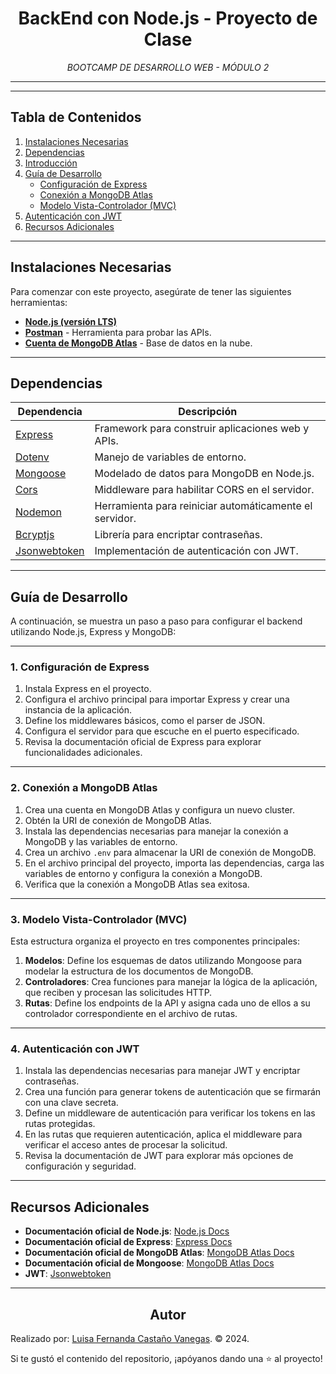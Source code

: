 <!-- Centrar el título -->
<h1 align="center">BackEnd con Node.js - Proyecto de Clase</h1>

<!-- Subtítulo -->
<p align="center"><em>BOOTCAMP DE DESARROLLO WEB - MÓDULO 2</em></p>

<!-- Separador -->
<hr>

<!-- Contenido de cada sección -->

---

## Tabla de Contenidos
1. [Instalaciones Necesarias](#instalaciones-necesarias)
2. [Dependencias](#dependencias)
3. [Introducción](#introducción)
4. [Guía de Desarrollo](#guía-de-desarrollo)
   - [Configuración de Express](#1-configuración-de-express)
   - [Conexión a MongoDB Atlas](#2-conexión-a-mongodb-atlas)
   - [Modelo Vista-Controlador (MVC)](#3-modelo-vista-controlador-mvc)
5. [Autenticación con JWT](#4-autenticación-con-jwt)
6. [Recursos Adicionales](#recursos-adicionales)

---

## Instalaciones Necesarias

Para comenzar con este proyecto, asegúrate de tener las siguientes herramientas:

- **[Node.js (versión LTS)](https://nodejs.org/en)**  
- **[Postman](https://www.postman.com/downloads/)** - Herramienta para probar las APIs.  
- **[Cuenta de MongoDB Atlas](https://www.mongodb.com/products/platform/atlas-database)** - Base de datos en la nube.

---

## Dependencias

| Dependencia     | Descripción |
|-----------------|-------------|
| [Express](https://www.npmjs.com/package/express) | Framework para construir aplicaciones web y APIs. |
| [Dotenv](https://www.npmjs.com/package/dotenv) | Manejo de variables de entorno. |
| [Mongoose](https://www.npmjs.com/package/mongoose) | Modelado de datos para MongoDB en Node.js. |
| [Cors](https://www.npmjs.com/package/cors) | Middleware para habilitar CORS en el servidor. |
| [Nodemon](https://www.npmjs.com/package/nodemon) | Herramienta para reiniciar automáticamente el servidor. |
| [Bcryptjs](https://www.npmjs.com/package/bcryptjs) | Librería para encriptar contraseñas. |
| [Jsonwebtoken](https://www.npmjs.com/package/jsonwebtoken) | Implementación de autenticación con JWT. |

---

## Guía de Desarrollo

A continuación, se muestra un paso a paso para configurar el backend utilizando Node.js, Express y MongoDB:

---

### 1. Configuración de Express

1. Instala Express en el proyecto.
2. Configura el archivo principal para importar Express y crear una instancia de la aplicación.
3. Define los middlewares básicos, como el parser de JSON.
4. Configura el servidor para que escuche en el puerto especificado.
5. Revisa la documentación oficial de Express para explorar funcionalidades adicionales.

---

### 2. Conexión a MongoDB Atlas

1. Crea una cuenta en MongoDB Atlas y configura un nuevo cluster.
2. Obtén la URI de conexión de MongoDB Atlas.
3. Instala las dependencias necesarias para manejar la conexión a MongoDB y las variables de entorno.
4. Crea un archivo `.env` para almacenar la URI de conexión de MongoDB.
5. En el archivo principal del proyecto, importa las dependencias, carga las variables de entorno y configura la conexión a MongoDB.
6. Verifica que la conexión a MongoDB Atlas sea exitosa.

---

### 3. Modelo Vista-Controlador (MVC)

Esta estructura organiza el proyecto en tres componentes principales:

1. **Modelos**: Define los esquemas de datos utilizando Mongoose para modelar la estructura de los documentos de MongoDB.
2. **Controladores**: Crea funciones para manejar la lógica de la aplicación, que reciben y procesan las solicitudes HTTP.
3. **Rutas**: Define los endpoints de la API y asigna cada uno de ellos a su controlador correspondiente en el archivo de rutas.

---

### 4. Autenticación con JWT

1. Instala las dependencias necesarias para manejar JWT y encriptar contraseñas.
2. Crea una función para generar tokens de autenticación que se firmarán con una clave secreta.
3. Define un middleware de autenticación para verificar los tokens en las rutas protegidas.
4. En las rutas que requieren autenticación, aplica el middleware para verificar el acceso antes de procesar la solicitud.
5. Revisa la documentación de JWT para explorar más opciones de configuración y seguridad.

---

## Recursos Adicionales

- **Documentación oficial de Node.js**: [Node.js Docs](https://nodejs.org/docs/latest/api/)
- **Documentación oficial de Express**: [Express Docs](https://expressjs.com/en/5x/api.html)
- **Documentación oficial de MongoDB Atlas**: [MongoDB Atlas Docs](https://docs.atlas.mongodb.com/)
- **Documentación oficial de Mongoose**: [MongoDB Atlas Docs](https://mongoosejs.com/docs/index.html)
- **JWT**: [Jsonwebtoken](https://www.npmjs.com/package/jsonwebtoken)



<!-- ## Videos de las Sesiones
<ul>
  <li><a href="https://www.youtube.com/watch?v=7Ptx16Rnm7c&list=PLpD_vYWjZt11y0RdptTt9JkIafhOc-evL&index=46" target="_blank">Repaso angular e inicialización proyecto 2 en Node.js</a> 🎥</li>

  <li><a href="https://www.youtube.com/watch?v=dgEgeGHcrOE&list=PLpD_vYWjZt11y0RdptTt9JkIafhOc-evL&index=47" target="_blank">Diferencia entre dependencies y dev Dependencies, y repaso servidor con express</a> 🎥</li>

  <li><a href="https://www.youtube.com/watch?v=I7vxuCHxln8&list=PLpD_vYWjZt11y0RdptTt9JkIafhOc-evL&index=48" target="_blank">Repaso conexion base de datos y Modales con Angular</a> 🎥</li>

  <li><a href="https://www.youtube.com/watch?v=kUS3uzeUBoc&list=PLpD_vYWjZt11y0RdptTt9JkIafhOc-evL&index=49" target="_blank">Modelo usuario y discriminador para modelo administrador</a> 🎥</li>

  <li><a href="https://www.youtube.com/watch?v=0uEVZb-8SnM&list=PLpD_vYWjZt11y0RdptTt9JkIafhOc-evL&index=51" target="_blank">Concepto APIs RESTFUL y repaso controladores y rutas</a> 🎥</li>

  <li><a href="https://www.youtube.com/watch?v=4RJJbzeoJys&list=PLpD_vYWjZt11y0RdptTt9JkIafhOc-evL&index=52" target="_blank">Comunicación entre componentes con Angular y lógica de los controladores para peticiones (PARTE I)</a> 🎥</li>

  <li><a href="https://www.youtube.com/watch?v=Tpixae2tKBI&list=PLpD_vYWjZt11y0RdptTt9JkIafhOc-evL&index=53" target="_blank">Lógica de los controladores para peticiones (PARTE II)</a> 🎥</li>

  <li><a href="https://www.youtube.com/watch?v=OW-M7S0Pogw&list=PLpD_vYWjZt11y0RdptTt9JkIafhOc-evL&index=54" target="_blank">Modelos con referencia a otros modelos de mongoose</a> 🎥</li>

  <li><a href="https://www.youtube.com/watch?v=LbzQDz-IY3w&list=PLpD_vYWjZt11y0RdptTt9JkIafhOc-evL&index=55" target="_blank">Introducción a autenticación con JASONWEBTOKEN  y código para generar y verificar tokens (Inicio del tema JWT)</a> 🎥</li>

  <li><a href="https://www.youtube.com/watch?v=oxG6OUr45iA&list=PLpD_vYWjZt11y0RdptTt9JkIafhOc-evL&index=56" target="_blank">Encriptar contraseñas y servicio para lógica de inicio de sesión</a> 🎥</li>

  <li><a href="https://www.youtube.com/watch?v=5JaHBXg0jrw&list=PLpD_vYWjZt11y0RdptTt9JkIafhOc-evL&index=57" target="_blank">Prueba de validación de credenciales y generación de token, middleware de autenticación</a> 🎥</li>

  <li><a href="https://www.youtube.com/watch?v=nGBsgjVxaw8&list=PLpD_vYWjZt11y0RdptTt9JkIafhOc-evL&index=58" target="_blank">Verificación de Token y validación rol administrador (Fin del tema JWT)</a> 🎥</li>
</ul> -->

<!-- Separador -->
<hr>

<!-- Subtítulo de Autor -->
<h2 align="center">Autor</h2>

Realizado por: 
[Luisa Fernanda Castaño Vanegas](https://www.linkedin.com/in/luisacastanovanegas/). © 2024.
<br>

<!-- Mensaje de Estrellita -->
<p>Si te gustó el contenido del repositorio, ¡apóyanos dando una ⭐ al proyecto!</p>